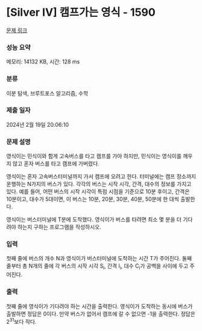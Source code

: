 # [Silver IV] 캠프가는 영식 - 1590 

[문제 링크](https://www.acmicpc.net/problem/1590) 

### 성능 요약

메모리: 14132 KB, 시간: 128 ms

### 분류

이분 탐색, 브루트포스 알고리즘, 수학

### 제출 일자

2024년 2월 19일 20:06:10

### 문제 설명

<p>영식이는 민식이와 함게 고속버스를 타고 캠프를 가야 하지만, 민식이는 영식이를 깨우지 않고 혼자 버스를 타고 캠프에 가버렸다.</p>

<p>영식이는 혼자 고속버스터미널까지 가서 캠프에 오려고 한다. 터미널에는 캠프 장소까지 운행하는 N가지의 버스가 있다. 각각의 버스는 시작 시각, 간격, 대수의 정보를 가지고 있다. 예를 들어, 어떤 버스의 시작 시각이 특점 시점을 기준으로 10분 후이고, 간격은 10분이고, 대수가 5대이면, 이 버스는 10분, 20분, 30분, 40분, 50분에 한 대씩 출발한다.</p>

<p>영식이는 버스터미널에 T분에 도착했다. 영식이가 버스를 타려면 최소 몇 분을 더 기다려야 하는지 구하는 프로그램을 작성하시오.</p>

### 입력 

 <p>첫째 줄에 버스의 개수 N과 영식이가 버스터미널에 도착하는 시간 T가 주어진다. 둘째 줄부터 총 N개의 줄에 각 버스의 시작 시각 S<sub>i</sub>, 간격 I<sub>i</sub>, 대수 C<sub>i</sub>가 공백을 사이에 두고 주어진다.</p>

### 출력 

 <p>첫째 줄에 영식이가 기다려야 하는 시간을 출력한다. 영식이가 도착하는 동시에 버스가 출발하면 정답은 0이다. 만약 버스가 없어서 캠프에 갈 수 없으면 -1을 출력한다. 정답은 2<sup>31</sup>보다 작다.</p>

